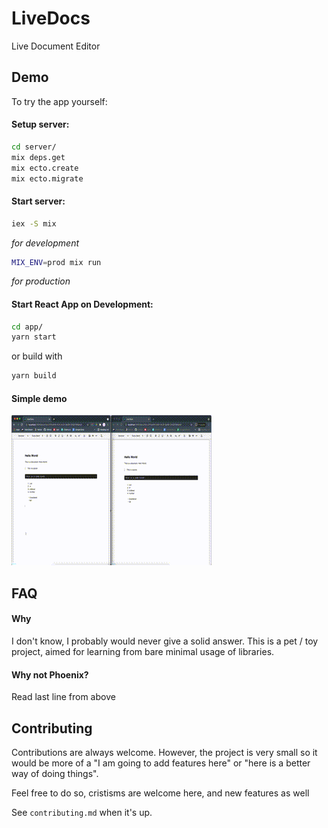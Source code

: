 # LiveDocs

Live Document Editor

## Demo

To try the app yourself:

#### Setup server:

```bash
cd server/
mix deps.get
mix ecto.create
mix ecto.migrate
```

#### Start server:

```bash
iex -S mix
```

_for development_

```bash
MIX_ENV=prod mix run
```

_for production_

#### Start React App on Development:

```bash
cd app/
yarn start
```

or build with

```bash
yarn build
```

#### Simple demo

![Demo](demo.gif)

## FAQ

#### Why

I don't know, I probably would never give a solid answer. This is a pet / toy project, aimed for
learning from bare minimal usage of libraries.

#### Why not Phoenix?

Read last line from above

## Contributing

Contributions are always welcome. However, the project is very small so it would be more
of a "I am going to add features here" or "here is a better way of doing things".

Feel free to do so, cristisms are welcome here, and new features as well

See `contributing.md` when it's up.

